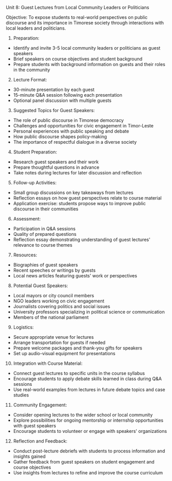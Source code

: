 Unit 8: Guest Lectures from Local Community Leaders or Politicians

Objective:
To expose students to real-world perspectives on public discourse and its importance in Timorese society through interactions with local leaders and politicians.

1. Preparation:

- Identify and invite 3-5 local community leaders or politicians as guest speakers
- Brief speakers on course objectives and student background
- Prepare students with background information on guests and their roles in the community

2. Lecture Format:

- 30-minute presentation by each guest
- 15-minute Q&A session following each presentation
- Optional panel discussion with multiple guests

3. Suggested Topics for Guest Speakers:

- The role of public discourse in Timorese democracy
- Challenges and opportunities for civic engagement in Timor-Leste
- Personal experiences with public speaking and debate
- How public discourse shapes policy-making
- The importance of respectful dialogue in a diverse society

4. Student Preparation:

- Research guest speakers and their work
- Prepare thoughtful questions in advance
- Take notes during lectures for later discussion and reflection

5. Follow-up Activities:

- Small group discussions on key takeaways from lectures
- Reflection essays on how guest perspectives relate to course material
- Application exercise: students propose ways to improve public discourse in their communities

6. Assessment:

- Participation in Q&A sessions
- Quality of prepared questions
- Reflection essay demonstrating understanding of guest lectures' relevance to course themes

7. Resources:

- Biographies of guest speakers
- Recent speeches or writings by guests
- Local news articles featuring guests' work or perspectives

8. Potential Guest Speakers:

- Local mayors or city council members
- NGO leaders working on civic engagement
- Journalists covering politics and social issues
- University professors specializing in political science or communication
- Members of the national parliament

9. Logistics:

- Secure appropriate venue for lectures
- Arrange transportation for guests if needed
- Prepare welcome packages and thank-you gifts for speakers
- Set up audio-visual equipment for presentations

10. Integration with Course Material:

- Connect guest lectures to specific units in the course syllabus
- Encourage students to apply debate skills learned in class during Q&A sessions
- Use real-world examples from lectures in future debate topics and case studies

11. Community Engagement:

- Consider opening lectures to the wider school or local community
- Explore possibilities for ongoing mentorship or internship opportunities with guest speakers
- Encourage students to volunteer or engage with speakers' organizations

12. Reflection and Feedback:

- Conduct post-lecture debriefs with students to process information and insights gained
- Gather feedback from guest speakers on student engagement and course objectives
- Use insights from lectures to refine and improve the course curriculum